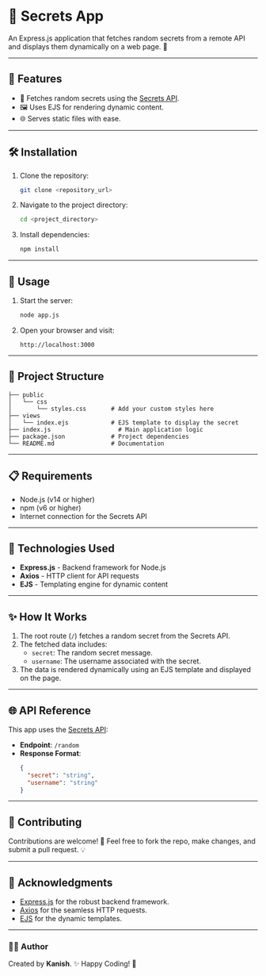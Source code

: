 # 🔐 Secrets App

An Express.js application that fetches random secrets from a remote API and displays them dynamically on a web page. 🌟

---

## 🚀 Features

- 🔗 Fetches random secrets using the [Secrets API](https://secrets-api.appbrewery.com).
- 🖼️ Uses EJS for rendering dynamic content.
- 🌐 Serves static files with ease.

---

## 🛠️ Installation

1. Clone the repository:
   ```bash
   git clone <repository_url>
   ```

2. Navigate to the project directory:
   ```bash
   cd <project_directory>
   ```

3. Install dependencies:
   ```bash
   npm install
   ```

---

## 🏃 Usage

1. Start the server:
   ```bash
   node app.js
   ```

2. Open your browser and visit:
   ```
   http://localhost:3000
   ```

---

## 📂 Project Structure

```plaintext
├── public
│   └── css
│       └── styles.css       # Add your custom styles here
├── views
│   └── index.ejs            # EJS template to display the secret
├── index.js                   # Main application logic
├── package.json             # Project dependencies
└── README.md                # Documentation
```

---

## 📋 Requirements

- Node.js (v14 or higher)
- npm (v6 or higher)
- Internet connection for the Secrets API

---

## 🔧 Technologies Used

- **Express.js** - Backend framework for Node.js
- **Axios** - HTTP client for API requests
- **EJS** - Templating engine for dynamic content

---

## ✨ How It Works

1. The root route (`/`) fetches a random secret from the Secrets API.
2. The fetched data includes:
   - `secret`: The random secret message.
   - `username`: The username associated with the secret.
3. The data is rendered dynamically using an EJS template and displayed on the page.

---

## 🌐 API Reference

This app uses the [Secrets API](https://secrets-api.appbrewery.com):
- **Endpoint**: `/random`
- **Response Format**:
  ```json
  {
    "secret": "string",
    "username": "string"
  }
  ```

---

## 🤝 Contributing

Contributions are welcome! 🎉 Feel free to fork the repo, make changes, and submit a pull request. 💡

---

## 🙏 Acknowledgments

- [Express.js](https://expressjs.com/) for the robust backend framework.
- [Axios](https://axios-http.com/) for the seamless HTTP requests.
- [EJS](https://ejs.co/) for the dynamic templates.

---

### 👨‍💻 Author

Created by **Kanish**. ✨ Happy Coding! 🚀
